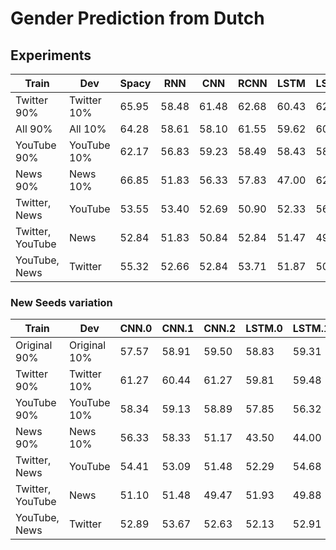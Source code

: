 # Gender Prediction from Dutch

## Experiments

| Train | Dev | Spacy | RNN | CNN | RCNN | LSTM | LSTMAttention | SelfAttention |
| ----- | --- | ----- | --- | --- | ---- | ---- | ------------- | ------------- |
| Twitter 90%|Twitter 10% | 65.95 | 58.48 | 61.48 | 62.68 | 60.43 | 62.08 | 59.73 |
| All 90%|All 10% | 64.28 | 58.61 | 58.10 | 61.55 | 59.62 | 60.83 | 61.51 |
| YouTube 90%|YouTube 10% | 62.17 | 56.83 | 59.23 | 58.49 | 58.43 | 58.49 | 59.32 |
| News 90%|News 10% | 66.85 | 51.83 | 56.33 | 57.83 | 47.00 | 62.33 | 52.67 |
| Twitter, News|YouTube | 53.55 | 53.40 | 52.69 | 50.90 | 52.33 | 56.03 | 51.93 |
| Twitter, YouTube|News | 52.84 | 51.83 | 50.84 | 52.84 | 51.47 | 49.28 | 53.17 |
| YouTube, News|Twitter | 55.32 | 52.66 | 52.84 | 53.71 | 51.87 | 50.85 | 53.84 |

### New Seeds variation
| Train | Dev | CNN.0 | CNN.1 | CNN.2 | LSTM.0 | LSTM.1 | LSTM.2 | LSTMAttention.0 | LSTMAttention.1 | LSTMAttention.2 | RCNN.0 | RCNN.1 | RCNN.2 | RNN.0 | RNN.1 | RNN.2 | SelfAttention.0 | SelfAttention.1 | SelfAttention.2 | Spacy.0 | Spacy.1 | Spacy.2 |
| ----- | --- | ----- | ----- | ----- | ------ | ------ | ------ | --------------- | --------------- | --------------- | ------ | ------ | ------ | ----- | ----- | ----- | --------------- | --------------- | --------------- | ------- | ------- | ------- |
| Original 90%|Original 10% | 57.57 | 58.91 | 59.50 | 58.83 | 59.31 | 59.22 | 61.52 | 61.36 | 60.90 | 61.21 | 61.35 | 61.81 | 60.73 | 56.37 | 60.74 | 58.77 | 60.96 | 61.73 | 63.82 | 64.42 | 64.66 |
| Twitter 90%|Twitter 10% | 61.27 | 60.44 | 61.27 | 59.81 | 59.48 | 59.49 | 61.40 | 61.67 | 59.59 | 61.65 | 61.87 | 62.33 | 57.25 | 59.75 | 58.17 | 61.37 | 61.19 | 63.13 | 64.80 | 65.80 | 64.85 |
| YouTube 90%|YouTube 10% | 58.34 | 59.13 | 58.89 | 57.85 | 56.32 | 57.72 | 57.62 | 58.17 | 58.30 | 58.98 | 59.04 | 58.51 | 55.74 | 56.15 | 56.74 | 57.68 | 59.40 | 59.64 | 61.97 | 62.44 | 62.92 |
| News 90%|News 10% | 56.33 | 58.33 | 51.17 | 43.50 | 44.00 | 44.00 | 54.67 | 57.33 | 44.00 | 57.33 | 55.33 | 57.00 | 49.67 | 50.67 | 50.67 | 54.33 | 52.67 | 53.83 | 69.02 | 72.28 | 65.76 |
| Twitter, News|YouTube | 54.41 | 53.09 | 51.48 | 52.29 | 54.68 | 54.77 | 54.17 | 53.49 | 54.19 | 52.89 | 54.07 | 53.41 | 55.02 | 54.33 | 53.89 | 53.26 | 55.10 | 55.87 | 53.55 | 54.16 | 53.92 |
| Twitter, YouTube|News | 51.10 | 51.48 | 49.47 | 51.93 | 49.88 | 51.10 | 50.45 | 51.97 | 51.95 | 51.36 | 52.74 | 53.40 | 51.14 | 51.36 | 52.17 | 53.62 | 54.14 | 52.45 | 54.04 | 53.71 | 54.42 |
| YouTube, News|Twitter | 52.89 | 53.67 | 52.63 | 52.13 | 52.91 | 51.21 | 53.24 | 53.15 | 52.43 | 54.40 | 53.37 | 53.84 | 54.12 | 51.07 | 53.40 | 53.76 | 54.31 | 53.11 | 56.16 | 55.31 | 55.35 |